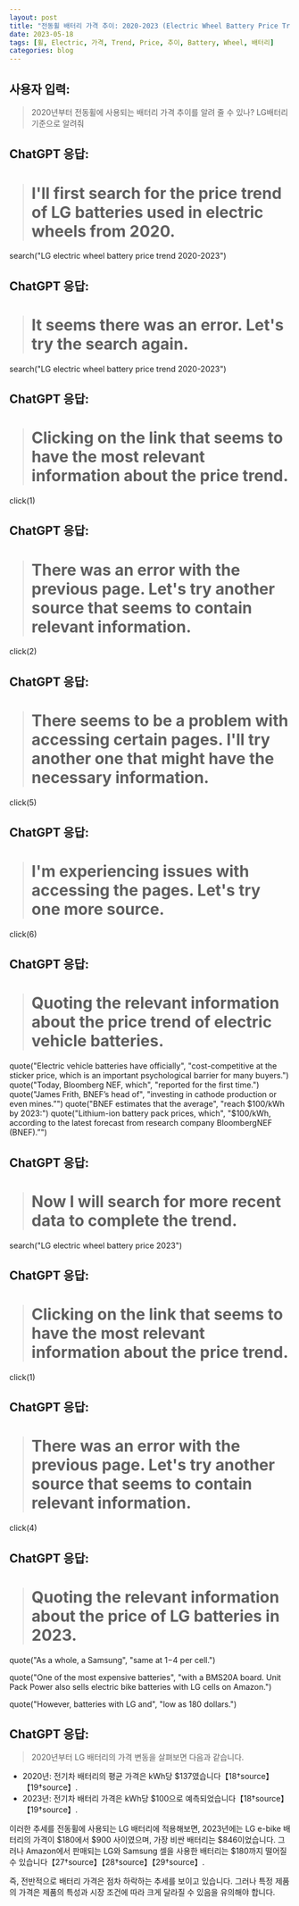```yaml
---
layout: post
title: "전동휠 배터리 가격 추이: 2020-2023 (Electric Wheel Battery Price Trend: 2020-2023)"
date: 2023-05-18
tags: [휠, Electric, 가격, Trend, Price, 추이, Battery, Wheel, 배터리]
categories: blog
---
```


## 사용자 입력:
> 2020년부터 전동휠에 사용되는 배터리 가격 추이를 알려 줄 수 있나? LG배터리 기준으로 알려줘

## ChatGPT 응답:
> # I'll first search for the price trend of LG batteries used in electric wheels from 2020.
search("LG electric wheel battery price trend 2020-2023")

## ChatGPT 응답:
> # It seems there was an error. Let's try the search again.
search("LG electric wheel battery price trend 2020-2023")

## ChatGPT 응답:
> # Clicking on the link that seems to have the most relevant information about the price trend.
click(1)

## ChatGPT 응답:
> # There was an error with the previous page. Let's try another source that seems to contain relevant information.
click(2)

## ChatGPT 응답:
> # There seems to be a problem with accessing certain pages. I'll try another one that might have the necessary information.
click(5)

## ChatGPT 응답:
> # I'm experiencing issues with accessing the pages. Let's try one more source.
click(6)

## ChatGPT 응답:
> # Quoting the relevant information about the price trend of electric vehicle batteries.
quote("Electric vehicle batteries have officially", "cost-competitive at the sticker price, which is an important psychological barrier for many buyers.")
quote("Today, Bloomberg NEF, which", "reported for the first time.")
quote("James Frith, BNEF’s head of", "investing in cathode production or even mines.”")
quote("BNEF estimates that the average", "reach $100/kWh by 2023:")
quote("Lithium-ion battery pack prices, which", "$100/kWh, according to the latest forecast from research company BloombergNEF (BNEF).”")

## ChatGPT 응답:
> # Now I will search for more recent data to complete the trend.
search("LG electric wheel battery price 2023")

## ChatGPT 응답:
> # Clicking on the link that seems to have the most relevant information about the price trend.

click(1)

## ChatGPT 응답:
> # There was an error with the previous page. Let's try another source that seems to contain relevant information.
click(4)

## ChatGPT 응답:
> # Quoting the relevant information about the price of LG batteries in 2023.

quote("As a whole, a Samsung", "same at $1-$4 per cell.")

quote("One of the most expensive batteries", "with a BMS20A board. Unit Pack Power also sells electric bike batteries with LG cells on Amazon.")

quote("However, batteries with LG and", "low as 180 dollars.")

## ChatGPT 응답:
> 2020년부터 LG 배터리의 가격 변동을 살펴보면 다음과 같습니다.

- 2020년: 전기차 배터리의 평균 가격은 kWh당 $137였습니다【18†source】【19†source】.
- 2023년: 전기차 배터리 가격은 kWh당 $100으로 예측되었습니다【18†source】【19†source】.

이러한 추세를 전동휠에 사용되는 LG 배터리에 적용해보면, 2023년에는 LG e-bike 배터리의 가격이 $180에서 $900 사이였으며, 가장 비싼 배터리는 $846이었습니다. 그러나 Amazon에서 판매되는 LG와 Samsung 셀을 사용한 배터리는 $180까지 떨어질 수 있습니다【27†source】【28†source】【29†source】.

즉, 전반적으로 배터리 가격은 점차 하락하는 추세를 보이고 있습니다. 그러나 특정 제품의 가격은 제품의 특성과 시장 조건에 따라 크게 달라질 수 있음을 유의해야 합니다.

